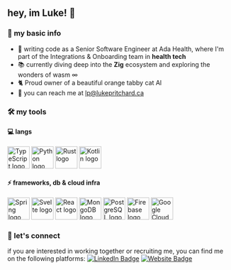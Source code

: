 ## hey, im Luke! 👋

### 🚀 my basic info

- 💼 writing code as a Senior Software Engineer at Ada Health, where I'm part of the Integrations & Onboarding team in **health tech**
- 📚 currently diving deep into the **Zig** ecosystem and exploring the wonders of wasm ∞
- 🐈 Proud owner of a beautiful orange tabby cat Al
- 📧 you can reach me at lp@lukepritchard.ca

### 🛠️ my tools

#### 💻 langs

<p>
 <img src="https://cdn.worldvectorlogo.com/logos/typescript.svg" alt="TypeScript logo" width="50" height="50"/>
 <img src="https://cdn.worldvectorlogo.com/logos/python-5.svg" alt="Python logo" width="50" height="50"/>
 <img src="https://cdn.worldvectorlogo.com/logos/rust.svg" alt="Rust logo" width="50" height="50"/>
 <img src="https://cdn.worldvectorlogo.com/logos/kotlin-1.svg" alt="Kotlin logo" width="50" height="50"/>
</p>

#### ⚡ frameworks, db & cloud infra

<p>
<img src="https://cdn.worldvectorlogo.com/logos/spring-3.svg" alt="Spring logo" width="50" height="50"/>
<img src="https://cdn.worldvectorlogo.com/logos/svelte-1.svg" alt="Svelte logo" width="50" height="50"/>
<img src="https://cdn.worldvectorlogo.com/logos/react-2.svg" alt="React logo" width="50" height="50"/>
<img src="https://cdn.worldvectorlogo.com/logos/mongodb-icon-1.svg" alt="MongoDB logo" width="50" height="50"/>
<img src="https://cdn.worldvectorlogo.com/logos/postgresql.svg" alt="PostgreSQL logo" width="50" height="50"/>
<img src="https://cdn.worldvectorlogo.com/logos/firebase-1.svg" alt="Firebase logo" width="50" height="50"/>
<img src="https://cdn.worldvectorlogo.com/logos/google-cloud-1.svg" alt="Google Cloud logo" width="50" height="50"/>
</p>

### 🌟 let's connect

if you are interested in working together or recruiting me, you can find me on the following platforms:
[![LinkedIn Badge](https://img.shields.io/badge/-luke--p-blue?style=flat-square&logo=Linkedin&logoColor=white&link=https://www.linkedin.com/in/luke-p/)](https://www.linkedin.com/in/luke-p/) 
[![Website Badge](https://img.shields.io/badge/-lukepritchard.ca-0d3b73?style=flat-square&logo=website&logoColor=white&link=https://www.lukepritchard.ca/)](https://www.lukepritchard.ca/)

